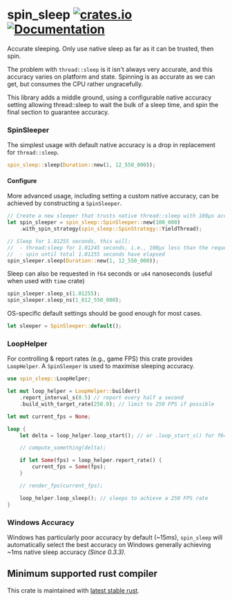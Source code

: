 spin_sleep
[![crates.io](https://img.shields.io/crates/v/spin_sleep.svg)](https://crates.io/crates/spin_sleep)
[![Documentation](https://docs.rs/spin_sleep/badge.svg)](https://docs.rs/spin_sleep)
==========

Accurate sleeping. Only use native sleep as far as it can be trusted, then spin.

The problem with `thread::sleep` is it isn't always very accurate, and this accuracy varies
on platform and state. Spinning is as accurate as we can get, but consumes the CPU
rather ungracefully.

This library adds a middle ground, using a configurable native accuracy setting allowing
thread::sleep to wait the bulk of a sleep time, and spin the final section to guarantee
accuracy.

### SpinSleeper
The simplest usage with default native accuracy is a drop in replacement for `thread::sleep`.
```rust
spin_sleep::sleep(Duration::new(1, 12_550_000));
```

#### Configure
More advanced usage, including setting a custom native accuracy, can be achieved by
constructing a `SpinSleeper`.
```rust
// Create a new sleeper that trusts native thread::sleep with 100μs accuracy
let spin_sleeper = spin_sleep::SpinSleeper::new(100_000)
    .with_spin_strategy(spin_sleep::SpinStrategy::YieldThread);

// Sleep for 1.01255 seconds, this will:
//  - thread:sleep for 1.01245 seconds, i.e., 100μs less than the requested duration
//  - spin until total 1.01255 seconds have elapsed
spin_sleeper.sleep(Duration::new(1, 12_550_000));
```

Sleep can also be requested in `f64` seconds or `u64` nanoseconds
(useful when used with `time` crate)

```rust
spin_sleeper.sleep_s(1.01255);
spin_sleeper.sleep_ns(1_012_550_000);
```

OS-specific default settings should be good enough for most cases.
```rust
let sleeper = SpinSleeper::default();
```

### LoopHelper
For controlling & report rates (e.g., game FPS) this crate provides `LoopHelper`. A `SpinSleeper` is used to maximise
sleeping accuracy.

```rust
use spin_sleep::LoopHelper;

let mut loop_helper = LoopHelper::builder()
    .report_interval_s(0.5) // report every half a second
    .build_with_target_rate(250.0); // limit to 250 FPS if possible

let mut current_fps = None;

loop {
    let delta = loop_helper.loop_start(); // or .loop_start_s() for f64 seconds

    // compute_something(delta);

    if let Some(fps) = loop_helper.report_rate() {
        current_fps = Some(fps);
    }

    // render_fps(current_fps);

    loop_helper.loop_sleep(); // sleeps to achieve a 250 FPS rate
}
```

### Windows Accuracy
Windows has particularly poor accuracy by default (~15ms), `spin_sleep` will automatically
select the best accuracy on Windows generally achieving ~1ms native sleep accuracy *(Since 0.3.3)*.

## Minimum supported rust compiler
This crate is maintained with [latest stable rust](https://gist.github.com/alexheretic/d1e98d8433b602e57f5d0a9637927e0c).
